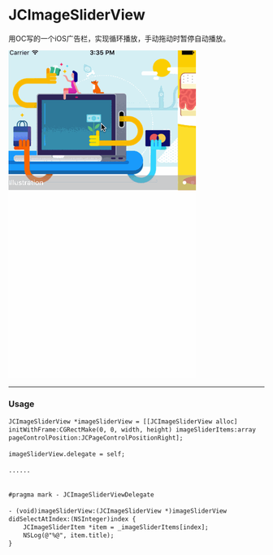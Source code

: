 # JCImageSliderView
用OC写的一个iOS广告栏，实现循环播放，手动拖动时暂停自动播放。


![demo gif](https://raw.githubusercontent.com/Jcdroid/JCImageSliderView/master/demo.gif)

---


### Usage
```
JCImageSliderView *imageSliderView = [[JCImageSliderView alloc] initWithFrame:CGRectMake(0, 0, width, height) imageSliderItems:array pageControlPosition:JCPageControlPositionRight];

imageSliderView.delegate = self;

......


#pragma mark - JCImageSliderViewDelegate

- (void)imageSliderView:(JCImageSliderView *)imageSliderView didSelectAtIndex:(NSInteger)index {
    JCImageSliderItem *item = _imageSliderItems[index];
    NSLog(@"%@", item.title);
}
```
